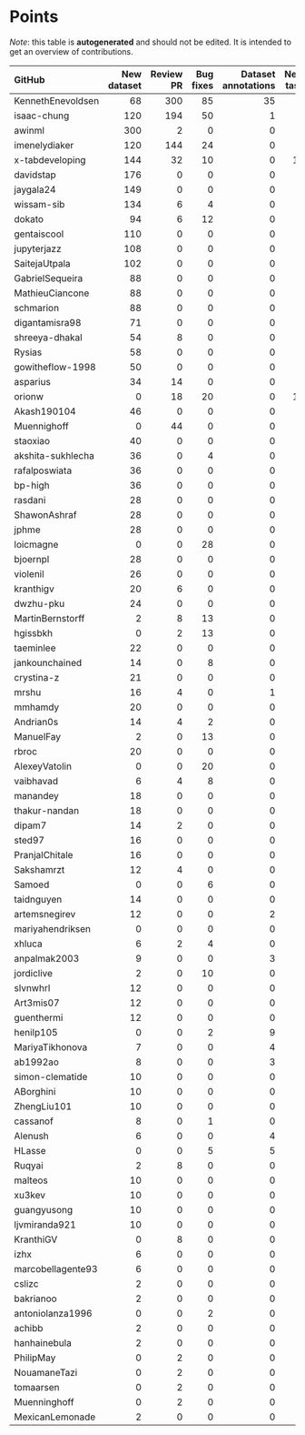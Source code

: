 # Points

_Note_: this table is **autogenerated** and should not be edited. It is intended to get an overview of contributions.

 | GitHub            |   New dataset |   Review PR |   Bug fixes |   Dataset annotations |   New task |   Coordination |   Paper writing |   Running Models |   Total |
|:------------------|--------------:|------------:|------------:|----------------------:|-----------:|---------------:|----------------:|-----------------:|--------:|
| KennethEnevoldsen |            68 |         300 |          85 |                    35 |          0 |             11 |               0 |                0 |     499 |
| isaac-chung       |           120 |         194 |          50 |                     1 |          2 |              4 |              12 |                0 |     383 |
| awinml            |           300 |           2 |           0 |                     0 |          0 |              0 |               0 |                0 |     302 |
| imenelydiaker     |           120 |         144 |          24 |                     0 |          0 |              0 |               0 |                0 |     288 |
| x-tabdeveloping   |           144 |          32 |          10 |                     0 |         12 |              1 |               0 |                0 |     199 |
| davidstap         |           176 |           0 |           0 |                     0 |          0 |              0 |               0 |                0 |     176 |
| jaygala24         |           149 |           0 |           0 |                     0 |          0 |              0 |               0 |                0 |     149 |
| wissam-sib        |           134 |           6 |           4 |                     0 |          0 |              0 |               0 |                0 |     144 |
| dokato            |            94 |           6 |          12 |                     0 |          0 |              0 |               0 |                0 |     112 |
| gentaiscool       |           110 |           0 |           0 |                     0 |          0 |              0 |               0 |                0 |     110 |
| jupyterjazz       |           108 |           0 |           0 |                     0 |          0 |              0 |               0 |                0 |     108 |
| SaitejaUtpala     |           102 |           0 |           0 |                     0 |          0 |              0 |               0 |                0 |     102 |
| GabrielSequeira   |            88 |           0 |           0 |                     0 |          0 |              0 |               0 |                0 |      88 |
| MathieuCiancone   |            88 |           0 |           0 |                     0 |          0 |              0 |               0 |                0 |      88 |
| schmarion         |            88 |           0 |           0 |                     0 |          0 |              0 |               0 |                0 |      88 |
| digantamisra98    |            71 |           0 |           0 |                     0 |          0 |              0 |               0 |                0 |      71 |
| shreeya-dhakal    |            54 |           8 |           0 |                     0 |          0 |              0 |               0 |                0 |      62 |
| Rysias            |            58 |           0 |           0 |                     0 |          0 |              0 |               0 |                0 |      58 |
| gowitheflow-1998  |            50 |           0 |           0 |                     0 |          0 |              0 |               0 |                0 |      50 |
| asparius          |            34 |          14 |           0 |                     0 |          0 |              0 |               0 |                0 |      48 |
| orionw            |             0 |          18 |          20 |                     0 |         10 |              0 |               0 |                0 |      48 |
| Akash190104       |            46 |           0 |           0 |                     0 |          0 |              0 |               0 |                0 |      46 |
| Muennighoff       |             0 |          44 |           0 |                     0 |          0 |              0 |               0 |                0 |      44 |
| staoxiao          |            40 |           0 |           0 |                     0 |          0 |              0 |               0 |                0 |      40 |
| akshita-sukhlecha |            36 |           0 |           4 |                     0 |          0 |              0 |               0 |                0 |      40 |
| rafalposwiata     |            36 |           0 |           0 |                     0 |          0 |              0 |               0 |                0 |      36 |
| bp-high           |            36 |           0 |           0 |                     0 |          0 |              0 |               0 |                0 |      36 |
| rasdani           |            28 |           0 |           0 |                     0 |          0 |              0 |               0 |                0 |      28 |
| ShawonAshraf      |            28 |           0 |           0 |                     0 |          0 |              0 |               0 |                0 |      28 |
| jphme             |            28 |           0 |           0 |                     0 |          0 |              0 |               0 |                0 |      28 |
| loicmagne         |             0 |           0 |          28 |                     0 |          0 |              0 |               0 |                0 |      28 |
| bjoernpl          |            28 |           0 |           0 |                     0 |          0 |              0 |               0 |                0 |      28 |
| violenil          |            26 |           0 |           0 |                     0 |          0 |              0 |               0 |                0 |      26 |
| kranthigv         |            20 |           6 |           0 |                     0 |          0 |              0 |               0 |                0 |      26 |
| dwzhu-pku         |            24 |           0 |           0 |                     0 |          0 |              0 |               0 |                0 |      24 |
| MartinBernstorff  |             2 |           8 |          13 |                     0 |          0 |              0 |               0 |                0 |      23 |
| hgissbkh          |             0 |           2 |          13 |                     0 |          5 |              0 |               3 |                0 |      23 |
| taeminlee         |            22 |           0 |           0 |                     0 |          0 |              0 |               0 |                0 |      22 |
| jankounchained    |            14 |           0 |           8 |                     0 |          0 |              0 |               0 |                0 |      22 |
| crystina-z        |            21 |           0 |           0 |                     0 |          0 |              0 |               0 |                0 |      21 |
| mrshu             |            16 |           4 |           0 |                     1 |          0 |              0 |               0 |                0 |      21 |
| mmhamdy           |            20 |           0 |           0 |                     0 |          0 |              0 |               0 |                0 |      20 |
| Andrian0s         |            14 |           4 |           2 |                     0 |          0 |              0 |               0 |                0 |      20 |
| ManuelFay         |             2 |           0 |          13 |                     0 |          5 |              0 |               0 |                0 |      20 |
| rbroc             |            20 |           0 |           0 |                     0 |          0 |              0 |               0 |                0 |      20 |
| AlexeyVatolin     |             0 |           0 |          20 |                     0 |          0 |              0 |               0 |                0 |      20 |
| vaibhavad         |             6 |           4 |           8 |                     0 |          0 |              0 |               0 |                0 |      18 |
| manandey          |            18 |           0 |           0 |                     0 |          0 |              0 |               0 |                0 |      18 |
| thakur-nandan     |            18 |           0 |           0 |                     0 |          0 |              0 |               0 |                0 |      18 |
| dipam7            |            14 |           2 |           0 |                     0 |          0 |              0 |               0 |                0 |      16 |
| sted97            |            16 |           0 |           0 |                     0 |          0 |              0 |               0 |                0 |      16 |
| PranjalChitale    |            16 |           0 |           0 |                     0 |          0 |              0 |               0 |                0 |      16 |
| Sakshamrzt        |            12 |           4 |           0 |                     0 |          0 |              0 |               0 |                0 |      16 |
| Samoed            |             0 |           0 |           6 |                     0 |          0 |              0 |               0 |                9 |      15 |
| taidnguyen        |            14 |           0 |           0 |                     0 |          0 |              0 |               0 |                0 |      14 |
| artemsnegirev     |            12 |           0 |           0 |                     2 |          0 |              0 |               0 |                0 |      14 |
| mariyahendriksen  |             0 |           0 |           0 |                     0 |          0 |              0 |              12 |                0 |      12 |
| xhluca            |             6 |           2 |           4 |                     0 |          0 |              0 |               0 |                0 |      12 |
| anpalmak2003      |             9 |           0 |           0 |                     3 |          0 |              0 |               0 |                0 |      12 |
| jordiclive        |             2 |           0 |          10 |                     0 |          0 |              0 |               0 |                0 |      12 |
| slvnwhrl          |            12 |           0 |           0 |                     0 |          0 |              0 |               0 |                0 |      12 |
| Art3mis07         |            12 |           0 |           0 |                     0 |          0 |              0 |               0 |                0 |      12 |
| guenthermi        |            12 |           0 |           0 |                     0 |          0 |              0 |               0 |                0 |      12 |
| henilp105         |             0 |           0 |           2 |                     9 |          0 |              0 |               0 |                0 |      11 |
| MariyaTikhonova   |             7 |           0 |           0 |                     4 |          0 |              0 |               0 |                0 |      11 |
| ab1992ao          |             8 |           0 |           0 |                     3 |          0 |              0 |               0 |                0 |      11 |
| simon-clematide   |            10 |           0 |           0 |                     0 |          0 |              0 |               0 |                0 |      10 |
| ABorghini         |            10 |           0 |           0 |                     0 |          0 |              0 |               0 |                0 |      10 |
| ZhengLiu101       |            10 |           0 |           0 |                     0 |          0 |              0 |               0 |                0 |      10 |
| cassanof          |             8 |           0 |           1 |                     0 |          0 |              0 |               0 |                1 |      10 |
| Alenush           |             6 |           0 |           0 |                     4 |          0 |              0 |               0 |                0 |      10 |
| HLasse            |             0 |           0 |           5 |                     5 |          0 |              0 |               0 |                0 |      10 |
| Ruqyai            |             2 |           8 |           0 |                     0 |          0 |              0 |               0 |                0 |      10 |
| malteos           |            10 |           0 |           0 |                     0 |          0 |              0 |               0 |                0 |      10 |
| xu3kev            |            10 |           0 |           0 |                     0 |          0 |              0 |               0 |                0 |      10 |
| guangyusong       |            10 |           0 |           0 |                     0 |          0 |              0 |               0 |                0 |      10 |
| ljvmiranda921     |            10 |           0 |           0 |                     0 |          0 |              0 |               0 |                0 |      10 |
| KranthiGV         |             0 |           8 |           0 |                     0 |          0 |              0 |               0 |                0 |       8 |
| izhx              |             6 |           0 |           0 |                     0 |          0 |              0 |               0 |                0 |       6 |
| marcobellagente93 |             6 |           0 |           0 |                     0 |          0 |              0 |               0 |                0 |       6 |
| cslizc            |             2 |           0 |           0 |                     0 |          0 |              0 |               0 |                0 |       2 |
| bakrianoo         |             2 |           0 |           0 |                     0 |          0 |              0 |               0 |                0 |       2 |
| antoniolanza1996  |             0 |           0 |           2 |                     0 |          0 |              0 |               0 |                0 |       2 |
| achibb            |             2 |           0 |           0 |                     0 |          0 |              0 |               0 |                0 |       2 |
| hanhainebula      |             2 |           0 |           0 |                     0 |          0 |              0 |               0 |                0 |       2 |
| PhilipMay         |             0 |           2 |           0 |                     0 |          0 |              0 |               0 |                0 |       2 |
| NouamaneTazi      |             0 |           2 |           0 |                     0 |          0 |              0 |               0 |                0 |       2 |
| tomaarsen         |             0 |           2 |           0 |                     0 |          0 |              0 |               0 |                0 |       2 |
| Muenninghoff      |             0 |           2 |           0 |                     0 |          0 |              0 |               0 |                0 |       2 |
| MexicanLemonade   |             2 |           0 |           0 |                     0 |          0 |              0 |               0 |                0 |       2 |